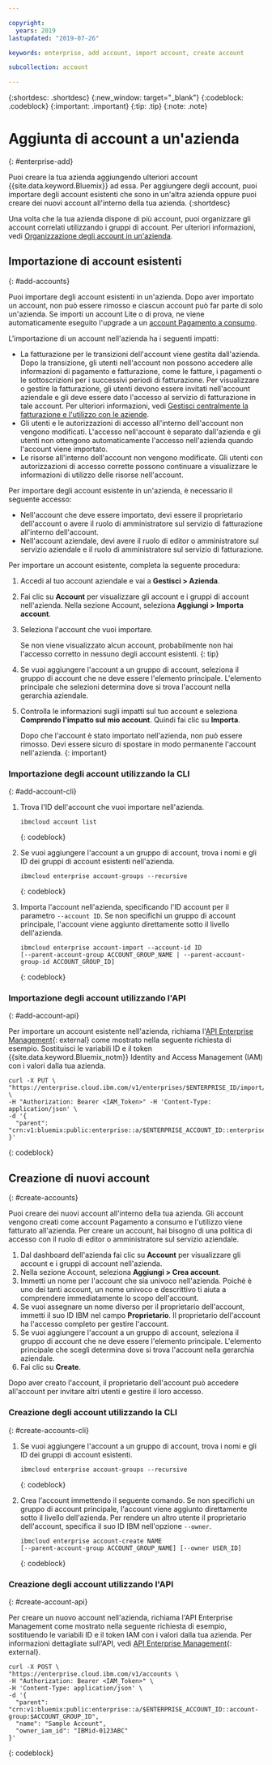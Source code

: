 ```yaml
---

copyright:
  years: 2019
lastupdated: "2019-07-26"

keywords: enterprise, add account, import account, create account

subcollection: account

---
```


{:shortdesc: .shortdesc}
{:new_window: target="_blank"}
{:codeblock: .codeblock}
{:important: .important}
{:tip: .tip}
{:note: .note}

# Aggiunta di account a un'azienda
{: #enterprise-add}

Puoi creare la tua azienda aggiungendo ulteriori account {{site.data.keyword.Bluemix}} ad essa. Per aggiungere degli account, puoi importare degli account esistenti che sono in un'altra azienda oppure puoi creare dei nuovi account all'interno della tua azienda.
{:shortdesc}

Una volta che la tua azienda dispone di più account, puoi organizzare gli account correlati utilizzando i gruppi di account. Per ulteriori informazioni, vedi [Organizzazione degli account in un'azienda](/docs/account?topic=account-enterprise-organize).

## Importazione di account esistenti
{: #add-accounts}

Puoi importare degli account esistenti in un'azienda. Dopo aver importato un account, non può essere rimosso e ciascun account può far parte di solo un'azienda. Se importi un account Lite o di prova, ne viene automaticamente eseguito l'upgrade a un [account Pagamento a consumo](/docs/account?topic=account-accounts).

L'importazione di un account nell'azienda ha i seguenti impatti:
* La fatturazione per le transizioni dell'account viene gestita dall'azienda. Dopo la transizione, gli utenti nell'account non possono accedere alle informazioni di pagamento e fatturazione, come le fatture, i pagamenti o le sottoscrizioni per i successivi periodi di fatturazione. Per visualizzare o gestire la fatturazione, gli utenti devono essere invitati nell'account aziendale e gli deve essere dato l'accesso al servizio di fatturazione in tale account. Per ulteriori informazioni, vedi [Gestisci centralmente la fatturazione e l'utilizzo con le aziende](/docs/billing-usage?topic=billing-usage-enterprise).
* Gli utenti e le autorizzazioni di accesso all'interno dell'account non vengono modificati. L'accesso nell'account è separato dall'azienda e gli utenti non ottengono automaticamente l'accesso nell'azienda quando l'account viene importato.
* Le risorse all'interno dell'account non vengono modificate. Gli utenti con autorizzazioni di accesso corrette possono continuare a visualizzare le informazioni di utilizzo delle risorse nell'account.

Per importare degli account esistente in un'azienda, è necessario il seguente accesso:

   * Nell'account che deve essere importato, devi essere il proprietario dell'account o avere il ruolo di amministratore sul servizio di fatturazione all'interno dell'account.
   * Nell'account aziendale, devi avere il ruolo di editor o amministratore sul servizio aziendale e il ruolo di amministratore sul servizio di fatturazione.

Per importare un account esistente, completa la seguente procedura:

1. Accedi al tuo account aziendale e vai a **Gestisci > Azienda**.
1. Fai clic su **Account** per visualizzare gli account e i gruppi di account nell'azienda. Nella sezione Account, seleziona **Aggiungi > Importa account**.
1. Seleziona l'account che vuoi importare.

   Se non viene visualizzato alcun account, probabilmente non hai l'accesso corretto in nessuno degli account esistenti.
   {: tip}
1. Se vuoi aggiungere l'account a un gruppo di account, seleziona il gruppo di account che ne deve essere l'elemento principale. L'elemento principale che selezioni determina dove si trova l'account nella gerarchia aziendale.
1. Controlla le informazioni sugli impatti sul tuo account e seleziona **Comprendo l'impatto sul mio account**. Quindi fai clic su **Importa**.

   Dopo che l'account è stato importato nell'azienda, non può essere rimosso. Devi essere sicuro di spostare in modo permanente l'account nell'azienda.
   {: important}

### Importazione degli account utilizzando la CLI
{: #add-account-cli}

1. Trova l'ID dell'account che vuoi importare nell'azienda.

   ```
   ibmcloud account list
   ```
   {: codeblock}
1. Se vuoi aggiungere l'account a un gruppo di account, trova i nomi e gli ID dei gruppi di account esistenti nell'azienda.

   ```
   ibmcloud enterprise account-groups --recursive
   ```
   {: codeblock}
1. Importa l'account nell'azienda, specificando l'ID account per il parametro `--account ID`. Se non specifichi un gruppo di account principale, l'account viene aggiunto direttamente sotto il livello dell'azienda.

   ```
   ibmcloud enterprise account-import --account-id ID
   [--parent-account-group ACCOUNT_GROUP_NAME | --parent-account-group-id ACCOUNT_GROUP_ID]
   ```
   {: codeblock}

### Importazione degli account utilizzando l'API
{: #add-account-api}

Per importare un account esistente nell'azienda, richiama l'[API Enterprise Management](https://{DomainName}/apidocs/enterprise-apis/enterprise#import-an-account-into-an-enterprise){: external} come mostrato nella seguente richiesta di esempio. Sostituisci le variabili ID e il token {{site.data.keyword.Bluemix_notm}} Identity and Access Management (IAM) con i valori dalla tua azienda.

```
curl -X PUT \
"https://enterprise.cloud.ibm.com/v1/enterprises/$ENTERPRISE_ID/import/accounts/$ACCOUNT_ID" \
-H "Authorization: Bearer <IAM_Token>" -H 'Content-Type: application/json' \
-d '{
  "parent": "crn:v1:bluemix:public:enterprise::a/$ENTERPRISE_ACCOUNT_ID::enterprise:$ENTERPRISE_ID"
}'
```
{: codeblock}

## Creazione di nuovi account
{: #create-accounts}

Puoi creare dei nuovi account all'interno della tua azienda. Gli account vengono creati come account Pagamento a consumo e l'utilizzo viene fatturato all'azienda. Per creare un account, hai bisogno di una politica di accesso con il ruolo di editor o amministratore sul servizio aziendale.

1. Dal dashboard dell'azienda fai clic su **Account** per visualizzare gli account e i gruppi di account nell'azienda.
1. Nella sezione Account, seleziona **Aggiungi > Crea account**.
1. Immetti un nome per l'account che sia univoco nell'azienda. Poiché è uno dei tanti account, un nome univoco e descrittivo ti aiuta a comprendere immediatamente lo scopo dell'account.
1. Se vuoi assegnare un nome diverso per il proprietario dell'account, immetti il suo ID IBM nel campo **Proprietario**. Il proprietario dell'account ha l'accesso completo per gestire l'account.
1. Se vuoi aggiungere l'account a un gruppo di account, seleziona il gruppo di account che ne deve essere l'elemento principale. L'elemento principale che scegli determina dove si trova l'account nella gerarchia aziendale.
1. Fai clic su **Create**.

Dopo aver creato l'account, il proprietario dell'account può accedere all'account per invitare altri utenti e gestire il loro accesso.

### Creazione degli account utilizzando la CLI
{: #create-accounts-cli}

1. Se vuoi aggiungere l'account a un gruppo di account, trova i nomi e gli ID dei gruppi di account esistenti.

   ```
   ibmcloud enterprise account-groups --recursive
   ```
   {: codeblock}
1. Crea l'account immettendo il seguente comando. Se non specifichi un gruppo di account principale, l'account viene aggiunto direttamente sotto il livello dell'azienda. Per rendere un altro utente il proprietario dell'account, specifica il suo ID IBM nell'opzione `--owner`.

   ```
   ibmcloud enterprise account-create NAME
   [--parent-account-group ACCOUNT_GROUP_NAME] [--owner USER_ID]
   ```
   {: codeblock}

### Creazione degli account utilizzando l'API
{: #create-account-api}

Per creare un nuovo account nell'azienda, richiama l'API Enterprise Management come mostrato nella seguente richiesta di esempio, sostituendo le variabili ID e il token IAM con i valori dalla tua azienda. Per informazioni dettagliate sull'API, vedi [API Enterprise Management](https://{DomainName}/apidocs/enterprise-apis/enterprise#create-a-new-account-in-an-enterprise){: external}.

```
curl -X POST \
"https://enterprise.cloud.ibm.com/v1/accounts \
-H "Authorization: Bearer <IAM_Token>" \
-H 'Content-Type: application/json' \
-d '{
  "parent": "crn:v1:bluemix:public:enterprise::a/$ENTERPRISE_ACCOUNT_ID::account-group:$ACCOUNT_GROUP_ID",
  "name": "Sample Account",
  "owner_iam_id": "IBMid-0123ABC"
}'
```
{: codeblock}
